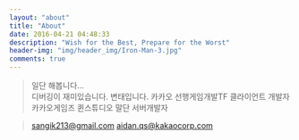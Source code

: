```yaml
---
layout: "about"
title: "About"
date: 2016-04-21 04:48:33
description: "Wish for the Best, Prepare for the Worst"
header-img: "img/header_img/Iron-Man-3.jpg"
comments: true
---
```


> 일단 해봅니다...  
 디버깅이 재미있습니다. 변태입니다.
> 카카오 선행게임개발TF 클라이언트 개발자
카카오게임즈 퀸스튜디오 말단 서버개발자

> sangik213@gmail.com
> aidan.qs@kakaocorp.com

